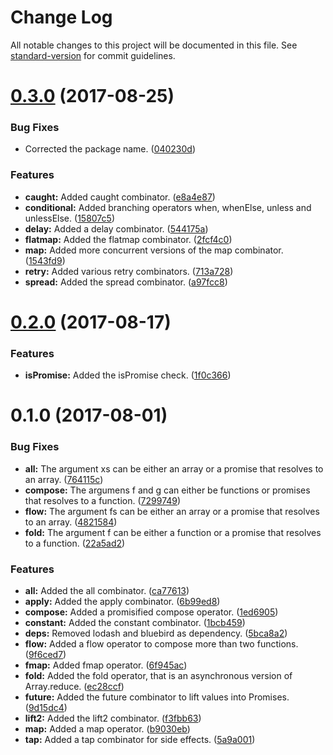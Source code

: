 # Change Log

All notable changes to this project will be documented in this file. See [standard-version](https://github.com/conventional-changelog/standard-version) for commit guidelines.

<a name="0.3.0"></a>
# [0.3.0](https://gitlab.com/critocrito/combinators-p/compare/v0.2.0...v0.3.0) (2017-08-25)


### Bug Fixes

* Corrected the package name. ([040230d](https://gitlab.com/critocrito/combinators-p/commit/040230d))


### Features

* **caught:** Added caught combinator. ([e8a4e87](https://gitlab.com/critocrito/combinators-p/commit/e8a4e87))
* **conditional:** Added branching operators when, whenElse, unless and unlessElse. ([15807c5](https://gitlab.com/critocrito/combinators-p/commit/15807c5))
* **delay:** Added a delay combinator. ([544175a](https://gitlab.com/critocrito/combinators-p/commit/544175a))
* **flatmap:** Added the flatmap combinator. ([2fcf4c0](https://gitlab.com/critocrito/combinators-p/commit/2fcf4c0))
* **map:** Added more concurrent versions of the map combinator. ([1543fd9](https://gitlab.com/critocrito/combinators-p/commit/1543fd9))
* **retry:** Added various retry combinators. ([713a728](https://gitlab.com/critocrito/combinators-p/commit/713a728))
* **spread:** Added the spread combinator. ([a97fcc8](https://gitlab.com/critocrito/combinators-p/commit/a97fcc8))



<a name="0.2.0"></a>
# [0.2.0](https://gitlab.com/critocrito/combinators-p/compare/v0.1.0...v0.2.0) (2017-08-17)


### Features

* **isPromise:** Added the isPromise check. ([1f0c366](https://gitlab.com/critocrito/combinators-p/commit/1f0c366))



<a name="0.1.0"></a>
# 0.1.0 (2017-08-01)


### Bug Fixes

* **all:** The argument xs can be either an array or a promise that resolves to an array. ([764115c](https://gitlab.com/critocrito/combinators-p/commit/764115c))
* **compose:** The argumens f and g can either be functions or promises that resolves to a function. ([7299749](https://gitlab.com/critocrito/combinators-p/commit/7299749))
* **flow:** The argument fs can be either an array or a promise that resolves to an array. ([4821584](https://gitlab.com/critocrito/combinators-p/commit/4821584))
* **fold:** The argument f can be either a function or a promise that resolves to a function. ([22a5ad2](https://gitlab.com/critocrito/combinators-p/commit/22a5ad2))


### Features

* **all:** Added the all combinator. ([ca77613](https://gitlab.com/critocrito/combinators-p/commit/ca77613))
* **apply:** Added the apply combinator. ([6b99ed8](https://gitlab.com/critocrito/combinators-p/commit/6b99ed8))
* **compose:** Added a promisified compose operator. ([1ed6905](https://gitlab.com/critocrito/combinators-p/commit/1ed6905))
* **constant:** Added the constant combinator. ([1bcb459](https://gitlab.com/critocrito/combinators-p/commit/1bcb459))
* **deps:** Removed lodash and bluebird as dependency. ([5bca8a2](https://gitlab.com/critocrito/combinators-p/commit/5bca8a2))
* **flow:** Added a flow operator to compose more than two functions. ([9f6ced7](https://gitlab.com/critocrito/combinators-p/commit/9f6ced7))
* **fmap:** Added fmap operator. ([6f945ac](https://gitlab.com/critocrito/combinators-p/commit/6f945ac))
* **fold:** Added the fold operator, that is an asynchronous version of Array.reduce. ([ec28ccf](https://gitlab.com/critocrito/combinators-p/commit/ec28ccf))
* **future:** Added the future combinator to lift values into Promises. ([9d15dc4](https://gitlab.com/critocrito/combinators-p/commit/9d15dc4))
* **lift2:** Added the lift2 combinator. ([f3fbb63](https://gitlab.com/critocrito/combinators-p/commit/f3fbb63))
* **map:** Added a map operator. ([b9030eb](https://gitlab.com/critocrito/combinators-p/commit/b9030eb))
* **tap:** Added a tap combinator for side effects. ([5a9a001](https://gitlab.com/critocrito/combinators-p/commit/5a9a001))
